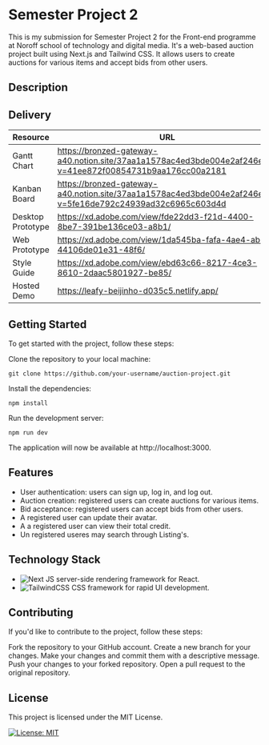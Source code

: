# Semester Project 2

This is my submission for Semester Project 2 for the Front-end programme at Noroff school of technology and digital media. 
It's a web-based auction project built using Next.js and Tailwind CSS. It allows users to create auctions for various items and accept bids from other users.

## Description




## Delivery

| Resource | URL |
|----------|-----|
|Gantt Chart|https://bronzed-gateway-a40.notion.site/37aa1a1578ac4ed3bde004e2af246e2d?v=41ee872f00854731b9aa176cc00a2181|
|Kanban Board|https://bronzed-gateway-a40.notion.site/37aa1a1578ac4ed3bde004e2af246e2d?v=5fe16de792c24939ad32c6965c603d4d|
|Desktop Prototype|https://xd.adobe.com/view/fde22dd3-f21d-4400-8be7-391be136ce03-a8b1/|
|Web Prototype|https://xd.adobe.com/view/1da545ba-fafa-4ae4-ab78-44106de01e31-48f6/|
|Style Guide|https://xd.adobe.com/view/ebd63c66-8217-4ce3-8610-2daac5801927-be85/|
|Hosted Demo|https://leafy-beijinho-d035c5.netlify.app/|

## Getting Started

To get started with the project, follow these steps:

Clone the repository to your local machine:

    git clone https://github.com/your-username/auction-project.git

Install the dependencies:

    npm install

Run the development server:

    npm run dev

The application will now be available at http://localhost:3000.

## Features

*  User authentication: users can sign up, log in, and log out.
*  Auction creation: registered users can create auctions for various items.
*  Bid acceptance: registered users can accept bids from other users.
*  A registered user can update their avatar.
*  A a registered user can view their total credit.
*  Un registered useres may search through Listing's.
 
## Technology Stack

*  ![Next JS](https://img.shields.io/badge/Next-black?style=for-the-badge&logo=next.js&logoColor=white) server-side rendering framework for React. 
*  ![TailwindCSS](https://img.shields.io/badge/tailwindcss-%2338B2AC.svg?style=for-the-badge&logo=tailwind-css&logoColor=white) CSS framework for rapid UI development.







## Contributing

If you'd like to contribute to the project, follow these steps:

  Fork the repository to your GitHub account.
  Create a new branch for your changes.
  Make your changes and commit them with a descriptive message.
  Push your changes to your forked repository.
  Open a pull request to the original repository.
    
    
## License

  This project is licensed under the MIT License.
  
[![License: MIT](https://img.shields.io/badge/License-MIT-yellow.svg)](https://opensource.org/licenses/MIT)







